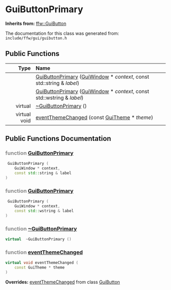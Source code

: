 GuiButtonPrimary
===================================


**Inherits from:** [ffw::GuiButton](ffw_GuiButton.html)

The documentation for this class was generated from: `include/ffw/gui/guibutton.h`



## Public Functions

| Type | Name |
| -------: | :------- |
|   | [GuiButtonPrimary](#2f56acf4) ([GuiWindow](ffw_GuiWindow.html) * _context_, const std::string & _label_)  |
|   | [GuiButtonPrimary](#6e7b82f9) ([GuiWindow](ffw_GuiWindow.html) * _context_, const std::wstring & _label_)  |
|  virtual  | [~GuiButtonPrimary](#da6c4029) ()  |
|  virtual void | [eventThemeChanged](#29811b25) (const [GuiTheme](ffw_GuiTheme.html) * _theme_)  |


## Public Functions Documentation

### <span style="opacity:0.5;">function</span> <a id="2f56acf4" href="#2f56acf4">GuiButtonPrimary</a>

```cpp
 GuiButtonPrimary (
    GuiWindow * context,
    const std::string & label
) 
```



### <span style="opacity:0.5;">function</span> <a id="6e7b82f9" href="#6e7b82f9">GuiButtonPrimary</a>

```cpp
 GuiButtonPrimary (
    GuiWindow * context,
    const std::wstring & label
) 
```



### <span style="opacity:0.5;">function</span> <a id="da6c4029" href="#da6c4029">~GuiButtonPrimary</a>

```cpp
virtual  ~GuiButtonPrimary () 
```



### <span style="opacity:0.5;">function</span> <a id="29811b25" href="#29811b25">eventThemeChanged</a>

```cpp
virtual void eventThemeChanged (
    const GuiTheme * theme
) 
```



**Overrides:** [eventThemeChanged](/doc/ffw_GuiButton.md#e9b0ba14) from class [GuiButton](/doc/ffw_GuiButton.md)



